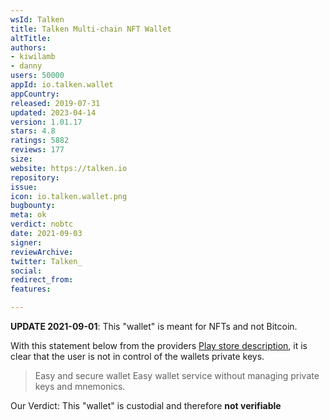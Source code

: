 ```yaml
---
wsId: Talken
title: Talken Multi-chain NFT Wallet
altTitle: 
authors:
- kiwilamb
- danny
users: 50000
appId: io.talken.wallet
appCountry: 
released: 2019-07-31
updated: 2023-04-14
version: 1.01.17
stars: 4.8
ratings: 5882
reviews: 177
size: 
website: https://talken.io
repository: 
issue: 
icon: io.talken.wallet.png
bugbounty: 
meta: ok
verdict: nobtc
date: 2021-09-03
signer: 
reviewArchive: 
twitter: Talken_
social: 
redirect_from: 
features: 

---
```


**UPDATE 2021-09-01**: This "wallet" is meant for NFTs and not Bitcoin.

With this statement below from the providers [Play store description](https://play.google.com/store/apps/details?id=io.talken.wallet), it is clear that the user is not in control of the wallets private keys.

> Easy and secure wallet
> Easy wallet service without managing private keys and mnemonics.

Our Verdict: This "wallet" is custodial and therefore **not verifiable**

